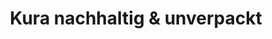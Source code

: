 ---
title: "Kura nachhaltig & unverpackt"
url: /altdorf-ur/kura-nachhaltig-und-unverpackt/
shop: Supermarkt
---